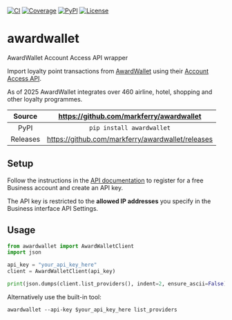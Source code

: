 [![CI](https://github.com/markferry/awardwallet/actions/workflows/ci.yml/badge.svg)](https://github.com/markferry/awardwallet/actions/workflows/ci.yml)
[![Coverage](https://codecov.io/gh/markferry/awardwallet/branch/main/graph/badge.svg)](https://codecov.io/gh/markferry/awardwallet)
[![PyPI](https://img.shields.io/pypi/v/awardwallet.svg)](https://pypi.org/project/awardwallet)
[![License](https://img.shields.io/badge/License-Apache%202.0-blue.svg)](https://www.apache.org/licenses/LICENSE-2.0)

# awardwallet

AwardWallet Account Access API wrapper

Import loyalty point transactions from [AwardWallet](https://awardwallet.com/) using their [Account Access API](https://awardwallet.com/api/account>).

As of 2025 AwardWallet integrates over 460 airline, hotel, shopping and other loyalty programmes.

Source          | <https://github.com/markferry/awardwallet>
:---:           | :---:
PyPI            | `pip install awardwallet`
Releases        | <https://github.com/markferry/awardwallet/releases>

## Setup

Follow the instructions in the [API
documentation](https://awardwallet.com/api/account#introduction) to register
for a free Business account and create an API key.

The API key is restricted to the **allowed IP addresses** you specify in the
Business interface API Settings.

## Usage

```python
from awardwallet import AwardWalletClient
import json

api_key = "your_api_key_here"
client = AwardWalletClient(api_key)

print(json.dumps(client.list_providers(), indent=2, ensure_ascii=False))
```

Alternatively use the built-in tool:

```
awardwallet --api-key $your_api_key_here list_providers
```
